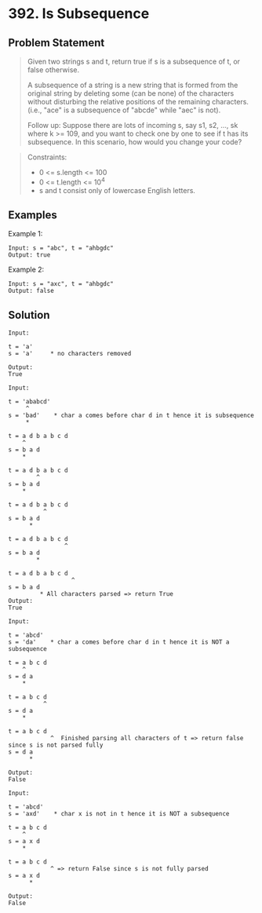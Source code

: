 # 392. Is Subsequence

## Problem Statement

> Given two strings s and t, return true if s is a subsequence of t, or false otherwise.
>
> A subsequence of a string is a new string that is formed from the original string by deleting some (can be none) of the characters without disturbing the relative positions of the remaining characters. (i.e., "ace" is a subsequence of "abcde" while "aec" is not).
>
> Follow up: Suppose there are lots of incoming s, say s1, s2, ..., sk where k >= 109, and you want to check one by one to see if t has its subsequence. In this scenario, how would you change your code?

> Constraints:
>
> - 0 <= s.length <= 100
> - 0 <= t.length <= 10<sup>4</sup>
> - s and t consist only of lowercase English letters.

## Examples

Example 1:

```
Input: s = "abc", t = "ahbgdc"
Output: true
```

Example 2:

```
Input: s = "axc", t = "ahbgdc"
Output: false
```

## Solution

```
Input:

t = 'a'
s = 'a'     * no characters removed

Output:
True
```

```
Input:

t = 'ababcd'
     ^
s = 'bad'    * char a comes before char d in t hence it is subsequence
     *

t = a d b a b c d
    ^
s = b a d
    *

t = a d b a b c d
        ^
s = b a d
    *

t = a d b a b c d
          ^
s = b a d
      *

t = a d b a b c d
                ^
s = b a d
        *

t = a d b a b c d
                  ^
s = b a d
         * All characters parsed => return True
Output:
True
```

```
Input:

t = 'abcd'
s = 'da'    * char a comes before char d in t hence it is NOT a subsequence

t = a b c d
    ^
s = d a
    *

t = a b c d
          ^
s = d a
    *

t = a b c d
            ^  Finished parsing all characters of t => return false since s is not parsed fully
s = d a
      *

Output:
False
```

```
Input:

t = 'abcd'
s = 'axd'    * char x is not in t hence it is NOT a subsequence

t = a b c d
    ^
s = a x d
    *

t = a b c d
            ^ => return False since s is not fully parsed
s = a x d
      *

Output:
False
```
